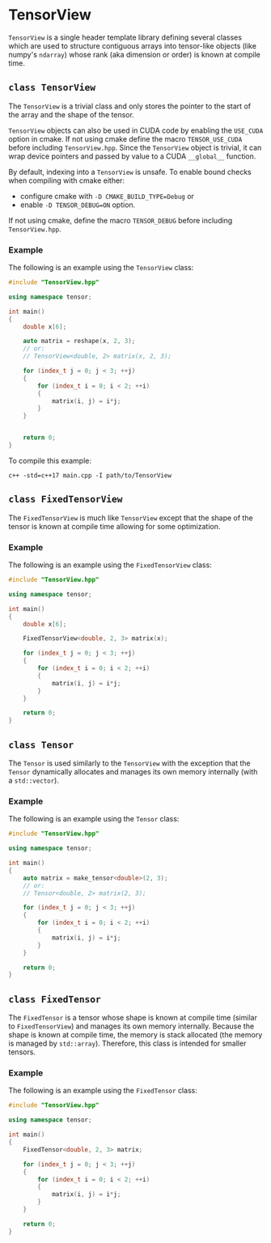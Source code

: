 # TensorView
`TensorView` is a single header template library defining several classes which are used to structure
contiguous arrays into tensor-like objects (like numpy's `ndarray`) whose rank (aka dimension or order) is known at compile time.

## `class TensorView`

The `TensorView` is a trivial class and only stores the pointer to the start of the array and the shape of the tensor.

`TensorView` objects can also be used in CUDA code by enabling the `USE_CUDA` option in cmake. If not using cmake define the macro `TENSOR_USE_CUDA` before including `TensorView.hpp`.
Since the `TensorView` object is trivial, it can wrap device pointers and passed by value to a CUDA `__global__` function.

By default, indexing into a `TensorView` is unsafe. To enable bound checks when compiling with cmake either:

* configure cmake with `-D CMAKE_BUILD_TYPE=Debug` or
* enable `-D TENSOR_DEBUG=ON` option.

If not using cmake, define the macro `TENSOR_DEBUG` before including `TensorView.hpp`.

### Example

The following is an example using the `TensorView` class:
```c++
#include "TensorView.hpp"

using namespace tensor;

int main()
{
    double x[6];

    auto matrix = reshape(x, 2, 3);
    // or:
    // TensorView<double, 2> matrix(x, 2, 3);

    for (index_t j = 0; j < 3; ++j)
    {
        for (index_t i = 0; i < 2; ++i)
        {
            matrix(i, j) = i*j;
        }
    }


    return 0;
}
```

To compile this example:
```
c++ -std=c++17 main.cpp -I path/to/TensorView
```

## `class FixedTensorView`

The `FixedTensorView` is much like `TensorView` except that the shape of the tensor is known at compile time allowing for some optimization.

### Example
The following is an example using the `FixedTensorView` class:
```c++
#include "TensorView.hpp"

using namespace tensor;

int main()
{
    double x[6];

    FixedTensorView<double, 2, 3> matrix(x);

    for (index_t j = 0; j < 3; ++j)
    {
        for (index_t i = 0; i < 2; ++i)
        {
            matrix(i, j) = i*j;
        }
    }

    return 0;
}
```

## `class Tensor`

The `Tensor` is used similarly to the `TensorView` with the exception that the `Tensor` dynamically allocates and manages its own memory internally (with a `std::vector`).

### Example
The following is an example using the `Tensor` class:
```c++
#include "TensorView.hpp"

using namespace tensor;

int main()
{
    auto matrix = make_tensor<double>(2, 3);
    // or:
    // Tensor<double, 2> matrix(2, 3);

    for (index_t j = 0; j < 3; ++j)
    {
        for (index_t i = 0; i < 2; ++i)
        {
            matrix(i, j) = i*j;
        }
    }

    return 0;
}
```

## `class FixedTensor`
The `FixedTensor` is a tensor whose shape is known at compile time (similar to `FixedTensorView`) and manages its own memory internally. Because the shape is known at compile time, the memory is stack allocated (the memory is managed by `std::array`). Therefore, this class is intended for smaller tensors.

### Example
The following is an example using the `FixedTensor` class:
```c++
#include "TensorView.hpp"

using namespace tensor;

int main()
{
    FixedTensor<double, 2, 3> matrix;

    for (index_t j = 0; j < 3; ++j)
    {
        for (index_t i = 0; i < 2; ++i)
        {
            matrix(i, j) = i*j;
        }
    }

    return 0;
}
```